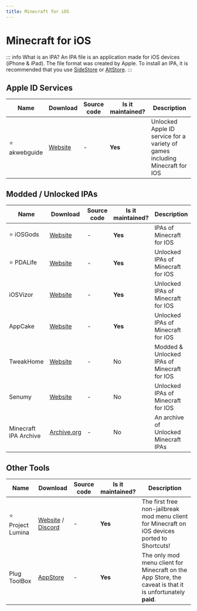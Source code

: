 ```yaml
---
title: Minecraft for iOS
---
```


# Minecraft for iOS

::: info What is an IPA?
An IPA file is an application made for iOS devices (iPhone & iPad). The file format was created by Apple. To install an IPA, it is recommended that you use [SideStore](https://sidestore.io/) or [AltStore](https://altstore.io/).
:::

## Apple ID Services

Name | Download | Source code | Is it maintained? | Description
------ | ------ | ------ | ------| ------
⭐ akwebguide | [Website](https://akwebguide.com/) | - | **Yes** | Unlocked Apple ID service for a variety of games including Minecraft for IOS

## Modded / Unlocked IPAs

Name | Download | Source code | Is it maintained? | Description
------ | ------ | ------ | ------| ------
⭐ iOSGods | [Website](https://iosgods.com/topic/62469-minecraft-latest-version-free-no-jailbreak-required/) | - | **Yes** | IPAs of Minecraft for IOS
⭐ PDALife | [Website](https://pdalife.com/minecraft-pocket-edition1-ios-a8721.html) | - | **Yes** | Unlocked IPAs of Minecraft for IOS
iOSVizor | [Website](https://iosvizor.com/games/arcade/minecraft-pe-ipa-download-free/) | - | **Yes** | Unlocked IPAs of Minecraft for IOS
AppCake | [Website](https://www.iphonecake.com/app_479516143_.html) | - | **Yes** | Unlocked IPAs of Minecraft for iOS
TweakHome | [Website](https://tweakhome.app/minecraft-ipa/) | - | No | Modded & Unlocked IPAs of Minecraft for IOS
Senumy | [Website](https://senumy.com/ipa-library/hacked-games/minecraft/) | - | No | Unlocked IPAs of Minecraft for IOS
Minecraft IPA Archive | [Archive.org](https://archive.org/details/minecraft-pocket-edition-versions-ipa) | - | No | An archive of Unlocked Minecraft IPAs

## Other Tools

Name | Download | Source code | Is it maintained? | Description
------ | ------ | ------ | ------| ------
⭐ Project Lumina | [Website](https://projectlumina.xyz/) / [Discord](https://discord.com/invite/7ppv6m7huM) | - | **Yes** | The first free non-jailbreak mod menu client for Minecraft on iOS devices ported to Shortcuts!
Plug ToolBox | [AppStore](https://apps.apple.com/us/app/plug-toolbox-for-minecraft/id1354063228) | - | **Yes** | The only mod menu client for Minecraft on the App Store, the caveat is that it is unfortunately **paid**.
